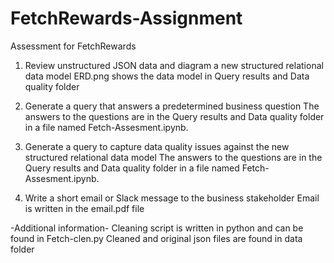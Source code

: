 # FetchRewards-Assignment
Assessment for FetchRewards

1) Review unstructured JSON data and diagram a new structured relational data model
ERD.png shows the data model in Query results and Data quality folder

2) Generate a query that answers a predetermined business question
The answers to the questions are in the Query results and Data quality folder in a file named Fetch-Assesment.ipynb.

3) Generate a query to capture data quality issues against the new structured relational data model
The answers to the questions are in the Query results and Data quality folder in a file named Fetch-Assesment.ipynb.

4) Write a short email or Slack message to the business stakeholder
Email is written in the email.pdf file

-Additional information-
Cleaning script is written in python and can be found in Fetch-clen.py
Cleaned and original json files are found in data folder

